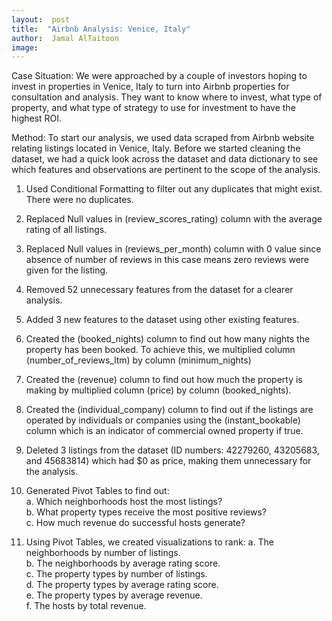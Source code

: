 ```yaml
---
layout:  post
title:  "Airbnb Analysis: Venice, Italy"
author:  Jamal AlTaitoon
image:  
---
```

Case Situation:
We were approached by a couple of investors hoping to invest in properties in Venice, Italy to turn into Airbnb properties for consultation and analysis. They want to know where to invest, what type of property, and what type of strategy to use for investment to have the highest ROI.

Method:
To start our analysis, we used data scraped from Airbnb website relating listings located in Venice, Italy. Before we started cleaning the dataset, we had a quick look across the dataset and data dictionary to see which features and observations are pertinent to the scope of the analysis. 
1.	Used Conditional Formatting to filter out any duplicates that might exist. There were no duplicates.
2.	Replaced Null values in (review_scores_rating) column with the average rating of all listings.
3.	Replaced Null values in (reviews_per_month) column with 0 value since absence of number of reviews in this case means zero reviews were given for the listing.
4.	Removed 52 unnecessary features from the dataset for a clearer analysis.
5.	Added 3 new features to the dataset using other existing features.
6.	Created the (booked_nights) column to find out how many nights the property has been booked. To achieve this, we multiplied column (number_of_reviews_ltm) by column (minimum_nights)
7.	Created the (revenue) column to find out how much the property is making by multiplied column (price) by column (booked_nights).
8.	Created the (individual_company) column to find out if the listings are operated by individuals or companies using the (instant_bookable) column which is an indicator of commercial owned property if true.
9.	Deleted 3 listings from the dataset (ID numbers: 42279260, 43205683, and 45683814) which had $0 as price, making them unnecessary for the analysis.
10.	Generated Pivot Tables to find out:  
a.	Which neighborhoods host the most listings?  
b.	What property types receive the most positive reviews?  
c.	How much revenue do successful hosts generate?  

11.	Using Pivot Tables, we created visualizations to rank:
   a.	The neighborhoods by number of listings.  
   b.	The neighborhoods by average rating score.  
   c.	The property types by number of listings.  
   d.	The property types by average rating score.  
   e.	The property types by average revenue.  
   f.	The hosts by total revenue.  

